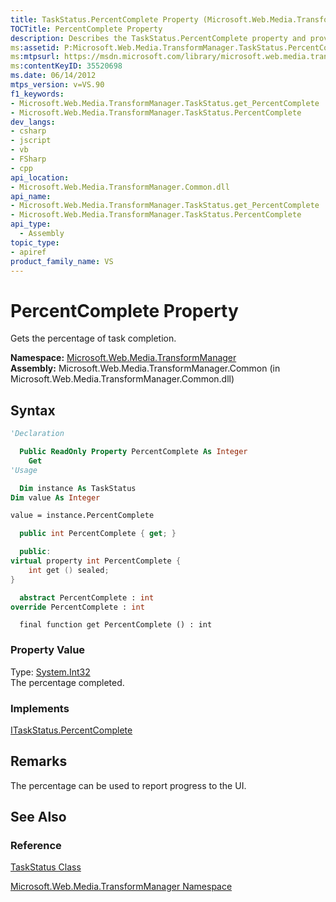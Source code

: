 ```yaml
---
title: TaskStatus.PercentComplete Property (Microsoft.Web.Media.TransformManager)
TOCTitle: PercentComplete Property
description: Describes the TaskStatus.PercentComplete property and provides the field's namespace, assembly, syntax, and property value.
ms:assetid: P:Microsoft.Web.Media.TransformManager.TaskStatus.PercentComplete
ms:mtpsurl: https://msdn.microsoft.com/library/microsoft.web.media.transformmanager.taskstatus.percentcomplete(v=VS.90)
ms:contentKeyID: 35520698
ms.date: 06/14/2012
mtps_version: v=VS.90
f1_keywords:
- Microsoft.Web.Media.TransformManager.TaskStatus.get_PercentComplete
- Microsoft.Web.Media.TransformManager.TaskStatus.PercentComplete
dev_langs:
- csharp
- jscript
- vb
- FSharp
- cpp
api_location:
- Microsoft.Web.Media.TransformManager.Common.dll
api_name:
- Microsoft.Web.Media.TransformManager.TaskStatus.get_PercentComplete
- Microsoft.Web.Media.TransformManager.TaskStatus.PercentComplete
api_type:
  - Assembly
topic_type:
- apiref
product_family_name: VS
---
```


# PercentComplete Property

Gets the percentage of task completion.

**Namespace:**  [Microsoft.Web.Media.TransformManager](microsoft-web-media-transformmanager-namespace.md)  
**Assembly:**  Microsoft.Web.Media.TransformManager.Common (in Microsoft.Web.Media.TransformManager.Common.dll)

## Syntax

```vb
'Declaration

  Public ReadOnly Property PercentComplete As Integer
    Get
'Usage

  Dim instance As TaskStatus
Dim value As Integer

value = instance.PercentComplete
```

```csharp
  public int PercentComplete { get; }
```

```cpp
  public:
virtual property int PercentComplete {
    int get () sealed;
}
```

``` fsharp
  abstract PercentComplete : int
override PercentComplete : int
```

```jscript
  final function get PercentComplete () : int
```

### Property Value

Type: [System.Int32](https://msdn.microsoft.com/library/td2s409d)  
The percentage completed.  

### Implements

[ITaskStatus.PercentComplete](itaskstatus-percentcomplete-property-microsoft-web-media-transformmanager.md)  

## Remarks

The percentage can be used to report progress to the UI.

## See Also

### Reference

[TaskStatus Class](taskstatus-class-microsoft-web-media-transformmanager.md)

[Microsoft.Web.Media.TransformManager Namespace](microsoft-web-media-transformmanager-namespace.md)
